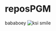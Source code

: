 # reposPGM
bababoey
![ksi smile](https://user-images.githubusercontent.com/97084496/148022326-5c9106b6-d0bf-4f8e-a00a-491314b4e374.jpg)
